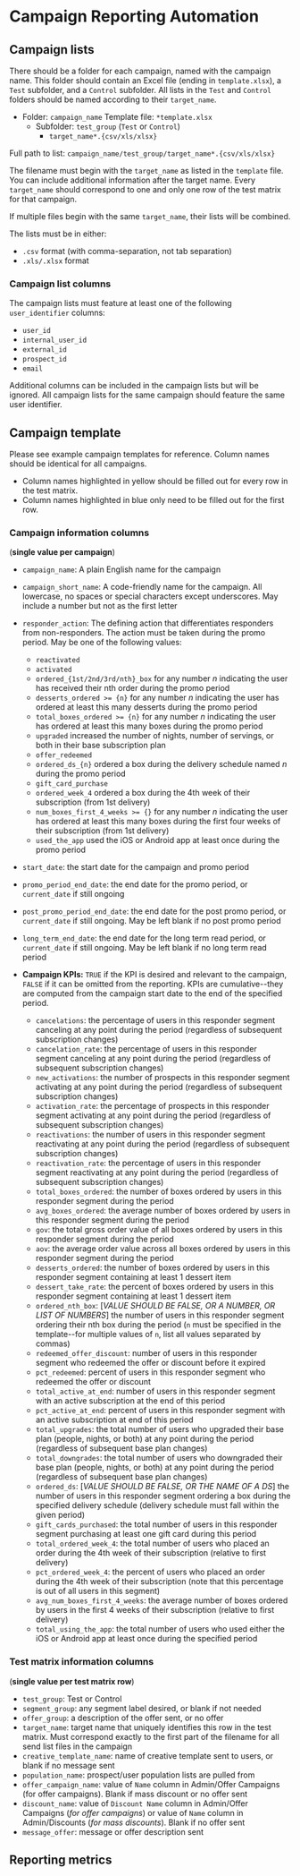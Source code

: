# Campaign Reporting Automation

## Campaign lists
There should be a folder for each campaign, named with the campaign name.
This folder should contain an Excel file (ending in `template.xlsx`),
a `Test` subfolder, and a `Control` subfolder. All lists in the `Test` and
`Control` folders should be named according to their `target_name`.

- Folder: `campaign_name`
  Template file: `*template.xlsx`
  - Subfolder: `test_group` (`Test` or `Control`)
    - `target_name*.{csv/xls/xlsx}`

Full path to list: `campaign_name/test_group/target_name*.{csv/xls/xlsx}`

The filename must begin with the `target_name` as listed in the `template` file.
You can include additional information after the target name. Every `target_name`
should correspond to one and only one row of the test matrix for that campaign.

If multiple files begin with the same `target_name`, their lists will be combined.

The lists must be in either:
  - `.csv` format (with comma-separation, not tab separation)
  - `.xls/.xlsx` format

### Campaign list columns
The campaign lists must feature at least one of the following `user_identifier` columns:
- `user_id`
- `internal_user_id`
- `external_id`
- `prospect_id`
- `email`

Additional columns can be included in the campaign lists but will be ignored.
All campaign lists for the same campaign should feature the same user identifier.

## Campaign template

Please see example campaign templates for reference. Column names should be identical for all campaigns.

- Column names highlighted in yellow should be filled out for every row in the test matrix.
- Column names highlighted in blue only need to be filled out for the first row.

### Campaign information columns
(**single value per campaign**)

  - `campaign_name`: A plain English name for the campaign
  - `campaign_short_name`: A code-friendly name for the campaign. All lowercase, no spaces or special characters except underscores. May include a number but not as the first letter
  - `responder_action`: The defining action that differentiates responders from non-responders. The action must be taken during the promo period. May be one of the following values:

    - `reactivated`
    - `activated`
    - `ordered_{1st/2nd/3rd/nth}_box` for any number *n* indicating the user has received their nth order during the promo period
    - `desserts_ordered >= {n}` for any number *n* indicating the user has ordered at least this many desserts during the promo period
    - `total_boxes_ordered >= {n}` for any number *n* indicating the user has ordered at least this many boxes during the promo period
    - `upgraded` increased the number of nights, number of servings, or both in their base subscription plan
    - `offer_redeemed`
    - `ordered_ds_{n}` ordered a box during the delivery schedule named *n* during the promo period
    - `gift_card_purchase`
    - `ordered_week_4` ordered a box during the 4th week of their subscription (from 1st delivery)
    - `num_boxes_first_4_weeks >= {}` for any number *n* indicating the user has ordered at least this many boxes during the first four weeks of their subscription (from 1st delivery)
    - `used_the_app` used the iOS or Android app at least once during the promo period

  - `start_date`: the start date for the campaign and promo period
  - `promo_period_end_date`: the end date for the promo period, or `current_date` if still ongoing
  - `post_promo_period_end_date`: the end date for the post promo period, or `current_date` if still ongoing. May be left blank if no post promo period
  - `long_term_end_date`: the end date for the long term read period, or `current_date` if still ongoing. May be left blank if no long term read period

  - **Campaign KPIs:** `TRUE` if the KPI is desired and relevant to the campaign,
    `FALSE` if it can be omitted from the reporting.
    KPIs are cumulative--they are computed from the campaign start date to the end of the specified period.
    - `cancelations`: the percentage of users in this responder segment canceling at any point during the period (regardless of subsequent subscription changes)
    - `cancelation_rate`: the percentage of users in this responder segment canceling at any point during the period (regardless of subsequent subscription changes)
    - `new_activations`: the number of prospects in this responder segment activating at any point during the period (regardless of subsequent subscription changes)
    - `activation_rate`: the percentage of prospects in this responder segment activating at any point during the period (regardless of subsequent subscription changes)
    - `reactivations`: the number of users in this responder segment reactivating at any point during the period (regardless of subsequent subscription changes)
    - `reactivation_rate`: the percentage of users in this responder segment reactivating at any point during the period (regardless of subsequent subscription changes)
    - `total_boxes_ordered`: the number of boxes ordered by users in this responder segment during the period
    - `avg_boxes_ordered`: the average number of boxes ordered by users in this responder segment during the period
    - `gov`: the total gross order value of all boxes ordered by users in this responder segment during the period
    - `aov`: the average order value across all boxes ordered by users in this responder segment during the period
    - `desserts_ordered`: the number of boxes ordered by users in this responder segment containing at least 1 dessert item
    - `dessert_take_rate`: the percent of boxes ordered by users in this responder segment containing at least 1 dessert item
    - `ordered_nth_box`: [*VALUE SHOULD BE FALSE, OR A NUMBER, OR LIST OF NUMBERS*] the number of users in this responder segment ordering their nth box during the period (`n` must be specified in the template--for multiple values of `n`, list all values separated by commas)
    - `redeemed_offer_discount`: number of users in this responder segment who redeemed the offer or discount before it expired
    - `pct_redeemed`: percent of users in this responder segment who redeemed the offer or discount
    - `total_active_at_end`: number of users in this responder segment with an active subscription at the end of this period
    - `pct_active_at_end`: percent of users in this responder segment with an active subscription at end of this period
    - `total_upgrades`: the total number of users who upgraded their base plan (people, nights, or both) at any point during the period (regardless of subsequent base plan changes)
    - `total_downgrades`: the total number of users who downgraded their base plan (people, nights, or both) at any point during the period (regardless of subsequent base plan changes)
    - `ordered_ds`: [*VALUE SHOULD BE FALSE, OR THE NAME OF A DS*] the number of users in this responder segment ordering a box during the specified delivery schedule (delivery schedule must fall within the given period)
    - `gift_cards_purchased`: the total number of users in this responder segment purchasing at least one gift card during this period
    - `total_ordered_week_4`: the total number of users who placed an order during the 4th week of their subscription (relative to first delivery)
    - `pct_ordered_week_4`: the percent of users who placed an order during the 4th week of their subscription (note that this percentage is out of all users in this segment)
    - `avg_num_boxes_first_4_weeks`: the average number of boxes ordered by users in the first 4 weeks of their subscription (relative to first delivery)
    - `total_using_the_app`: the total number of users who used either the iOS or Android app at least once during the specified period

### Test matrix information columns
(**single value per test matrix row**)

  - `test_group`: Test or Control
  - `segment_group`: any segment label desired, or blank if not needed
  - `offer_group`: a description of the offer sent, or no offer
  - `target_name`: target name that uniquely identifies this row in the test matrix. Must correspond exactly to the first part of the filename for all send list files in the campaign
  - `creative_template_name`: name of creative template sent to users, or blank if no message sent
  - `population_name`: prospect/user population lists are pulled from
  - `offer_campaign_name`: value of `Name` column in Admin/Offer Campaigns (for offer campaigns). Blank if mass discount or no offer sent
  - `discount_name`: value of `Discount Name` column in Admin/Offer Campaigns (*for offer campaigns*) or value of `Name` column in Admin/Discounts (*for mass discounts*). Blank if no offer sent
  - `message_offer`: message or offer description sent

## Reporting metrics

